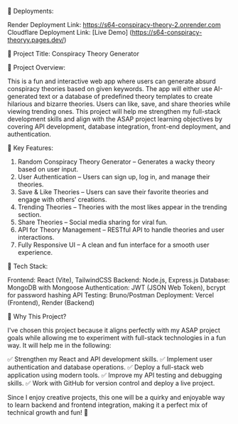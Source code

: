 📌 Deployments:

Render Deployment Link: https://s64-conspiracy-theory-2.onrender.com <br/>
Cloudflare Deployment Link: [Live Demo] (https://s64-conspiracy-theoryy.pages.dev/)

📌 Project Title:
Conspiracy Theory Generator

📌 Project Overview:

This is a fun and interactive web app where users can generate absurd conspiracy theories based on given keywords. The app will either use AI-generated text or a database of predefined theory templates to create hilarious and bizarre theories. Users can like, save, and share theories while viewing trending ones. This project will help me strengthen my full-stack development skills and align with the ASAP project learning objectives by covering API development, database integration, front-end deployment, and authentication.

📌 Key Features:

1. Random Conspiracy Theory Generator – Generates a wacky theory based on user input.
2. User Authentication – Users can sign up, log in, and manage their theories.
3. Save & Like Theories – Users can save their favorite theories and engage with others’ creations.
4. Trending Theories – Theories with the most likes appear in the trending section.
5. Share Theories – Social media sharing for viral fun.
6. API for Theory Management – RESTful API to handle theories and user interactions.
7. Fully Responsive UI – A clean and fun interface for a smooth user experience.

📌 Tech Stack:

Frontend: React (Vite), TailwindCSS
Backend: Node.js, Express.js
Database: MongoDB with Mongoose
Authentication: JWT (JSON Web Token), bcrypt for password hashing
API Testing: Bruno/Postman
Deployment: Vercel (Frontend), Render (Backend)

📌 Why This Project?

I've chosen this project because it aligns perfectly with my ASAP project goals while allowing me to experiment with full-stack technologies in a fun way. It will help me in the following:

✅ Strengthen my React and API development skills.
✅ Implement user authentication and database operations.
✅ Deploy a full-stack web application using modern tools.
✅ Improve my API testing and debugging skills.
✅ Work with GitHub for version control and deploy a live project.

Since I enjoy creative projects, this one will be a quirky and enjoyable way to learn backend and frontend integration, making it a perfect mix of technical growth and fun! 🚀
